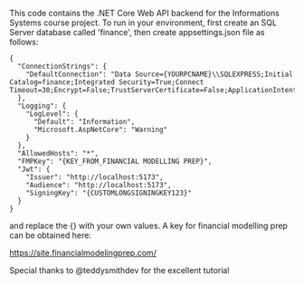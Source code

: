 This code contains the .NET Core Web API backend for the Informations Systems course project. To run in your environment, first create an SQL Server database called 'finance', then
create appsettings.json file as follows:
```
{
  "ConnectionStrings": {
    "DefaultConnection": "Data Source={YOURPCNAME}\\SQLEXPRESS;Initial Catalog=finance;Integrated Security=True;Connect Timeout=30;Encrypt=False;TrustServerCertificate=False;ApplicationIntent=ReadWrite;MultiSubnetFailover=False"
  },
  "Logging": {
    "LogLevel": {
      "Default": "Information",
      "Microsoft.AspNetCore": "Warning"
    }
  },
  "AllowedHosts": "*",
  "FMPKey": "{KEY_FROM_FINANCIAL MODELLING PREP}",
  "Jwt": {
    "Issuer": "http://localhost:5173",
    "Audience": "http://localhost:5173",
    "SigningKey": "{CUSTOMLONGSIGNINGKEY123}"
  }
}
```
and replace the {} with your own values. A key for financial modelling prep can be obtained here:

https://site.financialmodelingprep.com/

Special thanks to @teddysmithdev for the excellent tutorial
